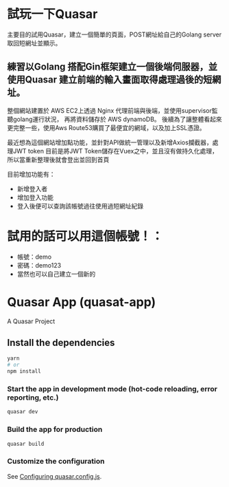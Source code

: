 # 試玩一下Quasar
主要目的試用Quasar，建立一個簡單的頁面，POST網址給自己的Golang server取回短網址並顯示。
## 練習以Golang 搭配Gin框架建立一個後端伺服器，並使用Quasar 建立前端的輸入畫面取得處理過後的短網址。
整個網站建置於 AWS EC2上透過 Nginx 代理前端與後端，並使用supervisor監聽golang運行狀況，
再將資料儲存於 AWS dynamoDB。
後續為了讓整體看起來更完整一些，使用Aws Route53購買了最便宜的網域，以及加上SSL憑證。

最近想為這個網站增加點功能，並針對API做統一管理以及新增Axios攔截器，處理JWT token
目前是將JWT Token儲存在Vuex之中，並且沒有做持久化處理，所以當重新整理後就會登出並回到首頁

目前增加功能有：
* 新增登入者
* 增加登入功能
* 登入後便可以查詢該帳號過往使用過短網址紀錄

# 試用的話可以用這個帳號！：
* 帳號：demo
* 密碼：demo123
* 當然也可以自己建立一個新的

# Quasar App (quasat-app)

A Quasar Project

## Install the dependencies
```bash
yarn
# or
npm install
```

### Start the app in development mode (hot-code reloading, error reporting, etc.)
```bash
quasar dev
```


### Build the app for production
```bash
quasar build
```

### Customize the configuration
See [Configuring quasar.config.js](https://v2.quasar.dev/quasar-cli-vite/quasar-config-js).
